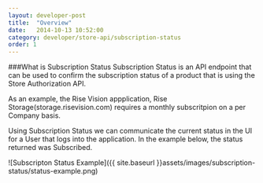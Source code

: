 ```yaml
---
layout: developer-post
title:  "Overview"
date:   2014-10-13 10:52:00
category: developer/store-api/subscription-status
order: 1
---
```

###What is Subscription Status
Subscription Status is an API endpoint that can be used to confirm the subscription status of a product that is using the Store Authorization API.

As an example, the Rise Vision appplication, Rise Storage(storage.risevision.com) requires a monthly subscritpion on a per Company basis. 

Using Subscription Status we can communicate the current status in the UI for a User that logs into the application. In the example below, the status returned was Subscribed.


![Subscripton Status Example]({{ site.baseurl }}assets/images/subscription-status/status-example.png)